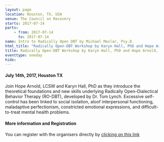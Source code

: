 ```yaml
---
layout: page
location: Houston, TX, USA
venue: The Council on Recovery
starts: 2017-07-14
parts:
    - from: 2017-07-14
      to: 2017-07-14
name: Intro to Radically Open DBT by Michael Maslar, Psy.D.
html_title: "Radically Open-DBT Workshop by Karyn Hall, PhD and Hope Arnold, LCSW"
title: Radically Open-DBT Workshop by Karyn Hall, PhD and Hope Arnold, LCSW
eventtype: oneday
hide:   
---
```


#### July 14th, 2017, Houston TX 

Join Hope Arnold, LCSW and Karyn Hall, PhD as they introduce the theoretical foundations and new skills underlying Radically Open-Dialectical Behavior Therapy (RO-DBT), developed by Dr. Tom Lynch. Excessive self-control has been linked to social isolation, aloof interpersonal functioning, maladaptive perfectionism, constricted emotional expressions, and difficult-to-treat mental health problems. 

#### More information and Registration
You can register with the organisers directly by [clicking on this link](https://28052.thankyou4caring.org/radically-open-dbt-workshop) 
